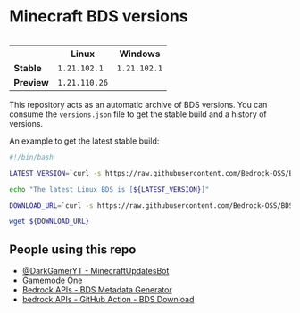 # Minecraft BDS versions

<table align="right">
  <tr><th></th><th><strong>Linux</strong></th><th><strong>Windows</strong></th></tr>
<tr><td><strong>Stable</strong></td>
<td>
<code>1.21.102.1</code>
</td>
<td>
<code>1.21.102.1</code>
</td>
</tr>
<tr><td><strong>Preview</strong></td>
<td>
<code>1.21.110.26</code>
</td>
<td>
<code></code>
</td>
</tr>
</table>

This repository acts as an automatic archive of BDS versions.
You can consume the `versions.json` file to get the stable build
and a history of versions.

An example to get the latest stable build:

```bash
#!/bin/bash

LATEST_VERSION=`curl -s https://raw.githubusercontent.com/Bedrock-OSS/BDS-Versions/main/versions.json | jq -r '.linux.stable'`

echo "The latest Linux BDS is [${LATEST_VERSION}]"

DOWNLOAD_URL=`curl -s https://raw.githubusercontent.com/Bedrock-OSS/BDS-Versions/main/linux/${LATEST_VERSION}.json | jq -r '.download_url'`

wget ${DOWNLOAD_URL}
```

## People using this repo
- [@DarkGamerYT - MinecraftUpdatesBot](https://github.com/DarkGamerYT/MinecraftUpdatesBot)
- [Gamemode One](https://github.com/Gamemode-One)
- [Bedrock APIs - BDS Metadata Generator](https://github.com/Bedrock-APIs/bds-docs)
- [bedrock APIs - GitHub Action - BDS Download](https://github.com/Bedrock-APIs/bds-download)

